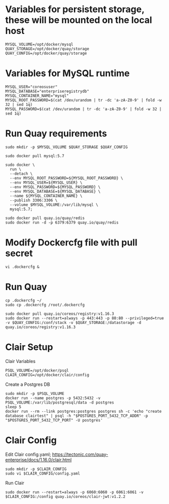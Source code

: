 # Variables for persistent storage, these will be mounted on the local host
```shell
MYSQL_VOLUME=/opt/docker/mysql
QUAY_STORAGE=/opt/docker/quay/storage
QUAY_CONFIG=/opt/docker/quay/storage
```

# Variables for MySQL runtime
```shell
MYSQL_USER="coreosuser"
MYSQL_DATABASE="enterpriseregistrydb"
MYSQL_CONTAINER_NAME="mysql"
MYSQL_ROOT_PASSWORD=$(cat /dev/urandom | tr -dc 'a-zA-Z0-9' | fold -w 32 | sed 1q)
MYSQL_PASSWORD=$(cat /dev/urandom | tr -dc 'a-zA-Z0-9' | fold -w 32 | sed 1q)
```

# Run Quay requirements
```shell
sudo mkdir -p $MYSQL_VOLUME $QUAY_STORAGE $QUAY_CONFIG

sudo docker pull mysql:5.7

sudo docker \
  run \
  --detach \
  --env MYSQL_ROOT_PASSWORD=${MYSQL_ROOT_PASSWORD} \
  --env MYSQL_USER=${MYSQL_USER} \
  --env MYSQL_PASSWORD=${MYSQL_PASSWORD} \
  --env MYSQL_DATABASE=${MYSQL_DATABASE} \
  --name ${MYSQL_CONTAINER_NAME} \
  --publish 3306:3306 \
  --volume $MYSQL_VOLUME:/var/lib/mysql \
  mysql:5.7;

sudo docker pull quay.io/quay/redis
sudo docker run -d -p 6379:6379 quay.io/quay/redis
```

# Modify Dockercfg file with pull secret
```shell
vi .dockercfg & 
```

# Run Quay
```shell
cp .dockercfg ~/
sudo cp .dockercfg /root/.dockercfg

sudo docker pull quay.io/coreos/registry:v1.16.3
sudo docker run --restart=always -p 443:443 -p 80:80 --privileged=true -v $QUAY_CONFIG:/conf/stack -v $QUAY_STORAGE:/datastorage -d quay.io/coreos/registry:v1.16.3
```

# Clair Setup
Clair Variables
``` shell
PSQL_VOLUME=/opt/docker/psql
CLAIR_CONFIG=/opt/docker/clair/config
```

Create a Postgres DB

``` shell
sudo mkdir -p $PSQL_VOLUME
docker run --name postgres -p 5432:5432 -v PSQL_VOLUME:/var/lib/postgresql/data -d postgres 
sleep 5
docker run --rm --link postgres:postgres postgres sh -c 'echo "create database clairtest" | psql -h "$POSTGRES_PORT_5432_TCP_ADDR" -p "$POSTGRES_PORT_5432_TCP_PORT" -U postgres'
``` 

# Clair Config
Edit Clair config.yaml; https://tectonic.com/quay-enterprise/docs/1.16.0/clair.html
``` shell
sudo mkdir -p $CLAIR_CONFIG
sudo vi $CLAIR_CONFIG/config.yaml
```

Run Clair
``` shell
sudo docker run --restart=always -p 6060:6060 -p 6061:6061 -v $CLAIR_CONFIG:/config quay.io/coreos/clair-jwt:v1.2.2
```